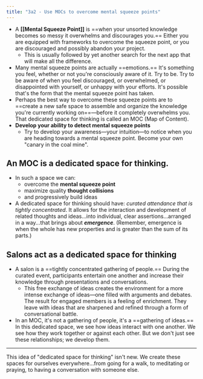 ```yaml
---
title: "3a2 - Use MOCs to overcome mental squeeze points"
---
```

- A **[[Mental Squeeze Point]]** is ==when your unsorted knowledge becomes so messy it overwhelms and discourages you.== Either you are equipped with frameworks to overcome the squeeze point, or you are discouraged and possibly abandon your project.  
	- This is usually followed by yet another search for the next app that will make all the difference.  
- Many mental squeeze points are actually ==emotions.== It's something you feel, whether or not you're consciously aware of it. Try to be. Try to be aware of when you feel discouraged, or overwhelmed, or disappointed with yourself, or unhappy with your efforts. It's possible that's the form that the mental squeeze point has taken.  
- Perhaps the best way to overcome these squeeze points are to ==create a new safe space to assemble and organize the knowledge you're currently working on==—before it completely overwhelms you. That dedicated space for thinking is called an MOC (Map of Content).
- **Develop your ability to detect mental squeeze points**
	- Try to develop your awareness—your intuition—to notice when you are heading towards a mental squeeze point. Become your own "canary in the coal mine".

## An MOC is a dedicated space for thinking. 
- In such a space we can:
	- overcome the **mental squeeze point**
	- maximize quality **thought collisions**
	- and progressively build ideas
- A dedicated space for thinking should have: _curated attendance that is tightly concentrated_. It allows for the interaction and development of related thoughts and ideas...into individual, clear assertions...arranged in a way...that brings about **_emergence_**. (Remember, emergence is when the whole has new properties and is greater than the sum of its parts.)

## Salons act as a dedicated space for thinking
- A salon is a ==tightly concentrated gathering of people.== During the curated event, participants entertain one another and increase their knowledge through presentations and conversations. 
	- This free exchange of ideas creates the environment for a more intense exchange of ideas—one filled with arguments and debates. The result for engaged members is a feeling of enrichment. They leave with ideas that are sharpened and refined through a form of conversational battle.  
- In an MOC, it's not a gathering of people, it's a ==gathering of ideas.== In this dedicated space, we see how ideas interact with one another. We see how they work together or against each other. But we don't just see these relationships; we develop them.

---
This idea of "dedicated space for thinking" isn't new. We create these spaces for ourselves everywhere...from going for a walk, to meditating or praying, to having a conversation with someone else.